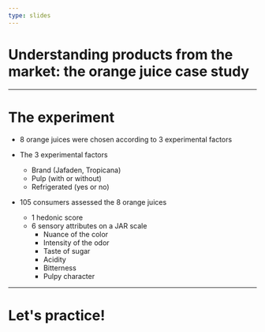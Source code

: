 ```yaml
---
type: slides
---
```


# Understanding products from the market: the orange juice case study 



---

# The experiment

- 8 orange juices were chosen according to 3 experimental factors

- The 3 experimental factors
    - Brand (Jafaden, Tropicana)
    - Pulp (with or without)
    - Refrigerated (yes or no)

- 105 consumers assessed the 8 orange juices
    - 1 hedonic score
    - 6 sensory attributes on a JAR scale
      - Nuance of the color
      - Intensity of the odor
      - Taste of sugar
      - Acidity
      - Bitterness
      - Pulpy character
---

# Let's practice!